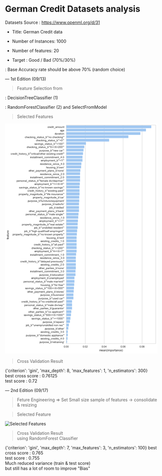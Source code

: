 German Credit Datasets analysis
============
Datasets Source : https://www.openml.org/d/31 

* Title: German Credit data

* Number of Instances: 1000

* Number of features: 20

* Target : Good / Bad (70%/30%) 

 : Base Accuracy rate should be above 70% (random choice)



—
1st Edition (09/13)

> Feature Selection from 

: DecisionTreeClassifier (1)

: RandomForestClassifier (2) and SelectFromModel 

> Selected Features 

![Selected Features](./image/features_0913.png) 

> Cross Validation Result 

{'criterion': 'gini', 'max_depth': 8, 'max_features': 1, 'n_estimators': 300} <br>
best cross score : 0.76125 <br>
test score : 0.72 <br>


—
2nd Edition (09/17)

> Feture Engineering 
=> Set Small size sample of features -> consolidate & resizing 


> Selected Feature 

![Selected Features](./image/features_0917.png) 

> Cross Validation Result<br>
using RandomForest Classifier 

{'criterion': 'gini', 'max_depth': 7, 'max_features': 3, 'n_estimators': 100}
best cross score : 0.765<br>
test score : 0.755<br>
Much reduced variance (train & test score)<br>
but still has a lot of room to improve "Bias"<br>


